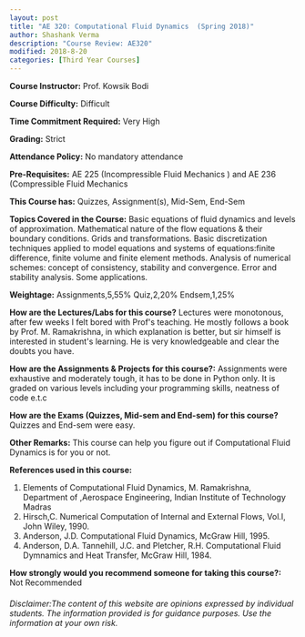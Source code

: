 ```yaml
---
layout: post
title: "AE 320: Computational Fluid Dynamics  (Spring 2018)"
author: Shashank Verma
description: "Course Review: AE320"
modified: 2018-8-20
categories: [Third Year Courses]
---
```


**Course Instructor:** Prof. Kowsik Bodi

**Course Difficulty:** Difficult

**Time Commitment Required:** Very High

**Grading:** Strict

**Attendance Policy:** No mandatory attendance

**Pre-Requisites:** AE 225 (Incompressible Fluid Mechanics ) and AE 236 (Compressible Fluid Mechanics 

**This Course has:** Quizzes, Assignment(s), Mid-Sem, End-Sem

**Topics Covered in the Course:**
Basic equations of fluid dynamics and levels of approximation. Mathematical nature of the flow equations & their boundary conditions. Grids and transformations. Basic discretization techniques applied to model equations and systems of equations:finite difference, finite volume and finite element methods. Analysis of numerical schemes: concept of consistency, stability and convergence. Error and stability analysis. Some applications.

**Weightage:**
Assignments,5,55%    Quiz,2,20%    Endsem,1,25%

**How are the Lectures/Labs for this course?**
Lectures were monotonous, after few weeks I felt bored with Prof's teaching. 
He mostly follows a book by Prof. M. Ramakrishna, in which explanation is better, but sir himself is interested in student's learning. He is very knowledgeable and clear the doubts you have. 

**How are the Assignments & Projects for this course?:**
Assignments were exhaustive and moderately tough, it has to be done in Python only. It is graded on various levels including your programming skills, neatness of code e.t.c

**How are the Exams (Quizzes, Mid-sem and End-sem) for this course?**
Quizzes and End-sem were easy.

**Other Remarks:**
This course can help you figure out if Computational Fluid Dynamics is for you or not.

**References used in this course:**
1) Elements of Computational Fluid Dynamics, M. Ramakrishna, Department of ,Aerospace Engineering, Indian Institute of Technology Madras
2) Hirsch,C. Numerical Computation of Internal and External Flows, Vol.I, John Wiley, 1990.
3) Anderson, J.D. Computational Fluid Dynamics, McGraw Hill, 1995.
4) Anderson, D.A. Tannehill, J.C. and Pletcher, R.H. Computational Fluid Dymnamics and Heat Transfer, McGraw Hill, 1984.

**How strongly would you recommend someone for taking this course?:**
Not Recommended

###### Disclaimer:The content of this website are opinions expressed by individual students. The information provided is for guidance purposes. Use the information at your own risk.